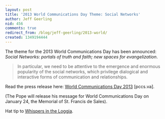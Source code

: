 ```yaml
---
layout: post
title: '2013 World Communications Day Theme: Social Networks'
author: Jeff Geerling
nid: 456
comments: true
redirect_from: /blog/jeff-geerling/2013-world/
created: 1349194444
---
```

The theme for the 2013 World Communications Day has been announced: <em>Social Networks: portals of truth and faith; new spaces for evangelization</em>.

<blockquote>
In particular, we need to be attentive to the emergence and enormous popularity of the social networks, which privilege dialogical and interactive forms of communication and relationships.
</blockquote>

Read the press release here: <a href="http://www.pccs.va/index.php/en/news2/attualita/item/893-world-communications-day-2013">World Communications Day 2013</a> [pccs.va].

(The Pope will release his message for World Communications Day on January 24, the Memorial of St. Francis de Sales).

Hat tip to <a href="http://whispersintheloggia.blogspot.com/2012/10/the-papal-network-for-communications.html">Whispers in the Loggia</a>.
